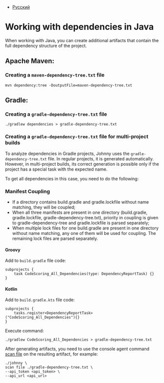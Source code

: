 - [Русский](../../dependencies/java/)

# Working with dependencies in Java

When working with Java, you can create additional artifacts that contain the full dependency structure of the project.

## Apache Maven:

### Creating a `maven-dependency-tree.txt` file

```
mvn dependency:tree -DoutputFile=maven-dependency-tree.txt
```

## Gradle:

### Creating a `gradle-dependency-tree.txt` file

```
./gradlew dependencies > gradle-dependency-tree.txt
```

### Creating a `gradle-dependency-tree.txt` file for multi-project builds

To analyze dependencies in Gradle projects, Johnny uses the `gradle-dependency-tree.txt` file. In regular projects, it is generated automatically. However, in multi-project builds, its correct generation is possible only if the project has a special task with the expected name.

To get all dependencies in this case, you need to do the following:

### Manifest Coupling

- If a directory contains build.gradle and gradle.lockfile without name matching, they will be coupled;
- When all three manifests are present in one directory (build.gradle, gradle.lockfile, gradle-dependency-tree.txt), priority in coupling is given to gradle-dependency-tree and gradle.lockfile is parsed separately;
- When multiple lock files for one build.gradle are present in one directory without name matching, any one of them will be used for coupling. The remaining lock files are parsed separately.

#### Groovy

Add to `build.gradle` file code:

```
subprojects {
    task CodeScoring_All_Dependencies(type: DependencyReportTask) {}
}
```

#### Kotlin

Add to `build.gradle.kts` file code:

```
subprojects {
    tasks.register<DependencyReportTask>("CodeScoring_All_Dependencies"){}
}
```

Execute command:

```
./gradlew CodeScoring_All_Dependencies > gradle-dependency-tree.txt
```

After generating artifacts, you need to use the console agent command [scan file](/agent/scan-file.en) on the resulting artifact, for example:

```
./johnny \
scan file ./gradle-dependency-tree.txt \
--api_token <api_token> \
--api_url <api_url>
```
